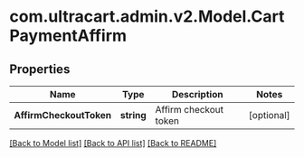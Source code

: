 
# com.ultracart.admin.v2.Model.CartPaymentAffirm

## Properties

Name | Type | Description | Notes
------------ | ------------- | ------------- | -------------
**AffirmCheckoutToken** | **string** | Affirm checkout token | [optional] 

[[Back to Model list]](../README.md#documentation-for-models)
[[Back to API list]](../README.md#documentation-for-api-endpoints)
[[Back to README]](../README.md)

